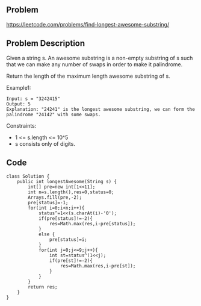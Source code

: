 ## Problem

https://leetcode.com/problems/find-longest-awesome-substring/

## Problem Description

Given a string s. An awesome substring is a non-empty substring of s such that we can make any number of swaps in order to make it palindrome.

Return the length of the maximum length awesome substring of s.

Example1:

```
Input: s = "3242415"
Output: 5
Explanation: "24241" is the longest awesome substring, we can form the palindrome "24142" with some swaps.
```

Constraints:

- 1 <= s.length <= 10^5
- s consists only of digits.

## Code

```
class Solution {
    public int longestAwesome(String s) {
        int[] pre=new int[1<<11];
        int n=s.length(),res=0,status=0;
        Arrays.fill(pre,-2);
        pre[status]=-1;
        for(int i=0;i<n;i++){
            status^=1<<(s.charAt(i)-'0');
            if(pre[status]!=-2){
                res=Math.max(res,i-pre[status]);
            }
            else {
                pre[status]=i;
            }
            for(int j=0;j<=9;j++){
                int st=status^(1<<j);
                if(pre[st]!=-2){
                    res=Math.max(res,i-pre[st]);
                }
            }
        }
        return res;
    }
}
```
